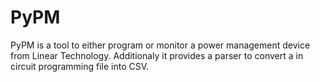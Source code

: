 # PyPM

PyPM is a tool to either program or monitor a power management device from
Linear Technology.
Additionaly it provides a parser to convert a in circuit programming file into CSV.
